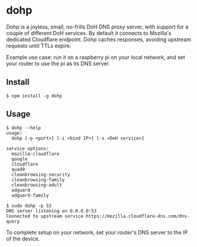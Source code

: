 # dohp

Dohp is a joyless, small, no-frills DoH DNS proxy server, with support for a
couple of different DoH services. By default it connects to Mozilla's dedicated 
Cloudflare endpoint. Dohp caches responses, avoiding upstream requests until 
TTLs expire.

Example use case: run it on a raspberry pi on your local network, and 
set your router to use the pi as its DNS server.

## Install
```
$ npm install -g dohp
```

## Usage
```
$ dohp --help
usage:
  dohp [-p <port>] [-i <bind IP>] [-s <DoH service>]

service options:
  mozilla-cloudflare
  google
  cloudflare
  quad9
  cleanbrowsing-security
  cleanbrowsing-family
  cleanbrowsing-adult
  adguard
  adguard-family

$ sudo dohp -p 53
DNS server listening on 0.0.0.0:53
Connected to upstream service https://mozilla.cloudflare-dns.com/dns-query
```

To complete setup on your network, set your router's DNS server to the IP of
the device.